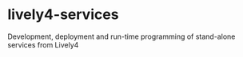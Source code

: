 # lively4-services
Development, deployment and run-time programming of stand-alone services from Lively4

